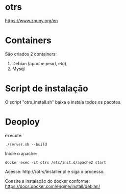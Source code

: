 # otrs
https://www.znuny.org/en

# Containers
São criados 2 containers:

1. Debian (apache pearl, etc)
2. Mysql

# Script de instalação
O script "otrs_install.sh" baixa e instala todos os pacotes.

# Deoploy
execute:
```
./server.sh --build
```
Inicie o apache: 
```
docker exec -it otrs /etc/init.d/apache2 start
```
Acesse: http://<FQDN>/otrs/installer.pl e siga o processo.

Consire a instalação do docker conforme: https://docs.docker.com/engine/install/debian/ 
